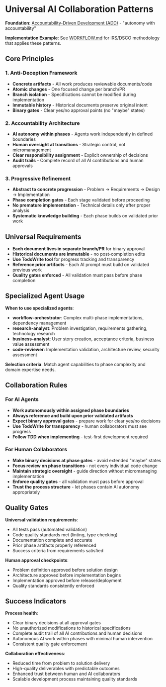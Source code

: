 # Universal AI Collaboration Patterns

**Foundation**: [Accountability-Driven Development (ADD)](https://ihack.us/2025/08/22/add-the-beat-accountability-driven-development-in-an-ai-world/) - "autonomy with accountability"

**Implementation Example**: See [WORKFLOW.md](./WORKFLOW.md) for IRS/DSCO methodology that applies these patterns.

## Core Principles

### 1. Anti-Deception Framework
- **Concrete artifacts** - All work produces reviewable documents/code
- **Atomic changes** - One focused change per branch/PR  
- **Branch isolation** - Specifications cannot be modified during implementation
- **Immutable history** - Historical documents preserve original intent
- **Binary gates** - Clear yes/no approval points (no "maybe" states)

### 2. Accountability Architecture
- **AI autonomy within phases** - Agents work independently in defined boundaries
- **Human oversight at transitions** - Strategic control, not micromanagement
- **Clear responsibility assignment** - Explicit ownership of decisions
- **Audit trails** - Complete record of all AI contributions and human approvals

### 3. Progressive Refinement
- **Abstract to concrete progression** - Problem → Requirements → Design → Implementation
- **Phase completion gates** - Each stage validated before proceeding
- **No premature implementation** - Technical details only after proper analysis
- **Systematic knowledge building** - Each phase builds on validated prior work

## Universal Requirements

- **Each document lives in separate branch/PR** for binary approval
- **Historical documents are immutable** - no post-completion edits
- **Use TodoWrite tool** for progress tracking and transparency
- **Reference prior artifacts** - Each AI prompt must build on validated previous work
- **Quality gates enforced** - All validation must pass before phase completion

## Specialized Agent Usage

**When to use specialized agents**:
- **workflow-orchestrator**: Complex multi-phase implementations, dependency management
- **research-analyst**: Problem investigation, requirements gathering, technology research
- **business-analyst**: User story creation, acceptance criteria, business value assessment
- **code-reviewer**: Implementation validation, architecture review, security assessment

**Selection criteria**: Match agent capabilities to phase complexity and domain expertise needs.

## Collaboration Rules

### For AI Agents
- **Work autonomously within assigned phase boundaries**
- **Always reference and build upon prior validated artifacts**
- **Expect binary approval gates** - prepare work for clear yes/no decisions
- **Use TodoWrite for transparency** - human collaborators must see progress
- **Follow TDD when implementing** - test-first development required

### For Human Collaborators  
- **Make binary decisions at phase gates** - avoid extended "maybe" states
- **Focus review on phase transitions** - not every individual code change
- **Maintain strategic oversight** - guide direction without micromanaging implementation
- **Enforce quality gates** - all validation must pass before approval
- **Trust the process structure** - let phases contain AI autonomy appropriately

## Quality Gates

**Universal validation requirements**:
- All tests pass (automated validation)
- Code quality standards met (linting, type checking)
- Documentation complete and accurate
- Prior phase artifacts properly referenced
- Success criteria from requirements satisfied

**Human approval checkpoints**:
- Problem definition approved before solution design
- Architecture approved before implementation begins  
- Implementation approved before release/deployment
- Quality standards consistently enforced

## Success Indicators

**Process health**:
- Clear binary decisions at all approval gates
- No unauthorized modifications to historical specifications
- Complete audit trail of all AI contributions and human decisions
- Autonomous AI work within phases with minimal human intervention
- Consistent quality gate enforcement

**Collaboration effectiveness**:
- Reduced time from problem to solution delivery
- High-quality deliverables with predictable outcomes
- Enhanced trust between human and AI collaborators
- Scalable development process maintaining quality standards
